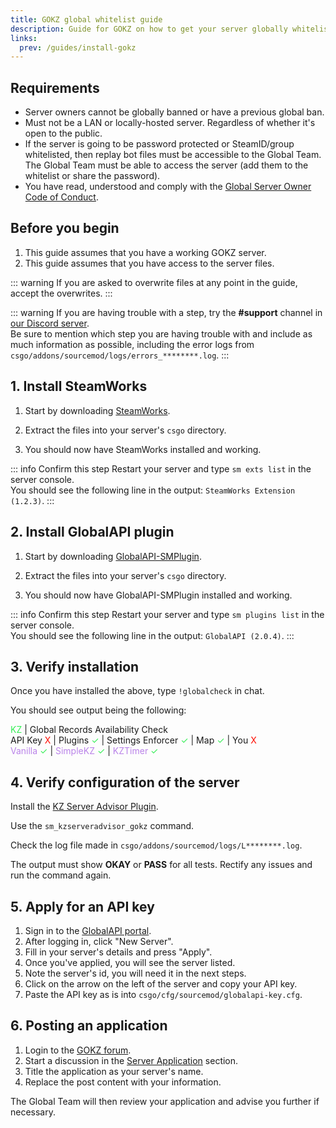 ```yaml
---
title: GOKZ global whitelist guide
description: Guide for GOKZ on how to get your server globally whitelisted
links:
  prev: /guides/install-gokz
---
```


## Requirements

- Server owners cannot be globally banned or have a previous global ban.
- Must not be a LAN or locally-hosted server. Regardless of whether it's open to the public.
- If the server is going to be password protected or SteamID/group whitelisted, then replay bot files must be accessible to the Global Team. The Global Team must be able to access the server (add them to the whitelist or share the password).
- You have read, understood and comply with the [Global Server Owner Code of Conduct](https://forum.gokz.org/p/server-rules).

## Before you begin

1. This guide assumes that you have a working GOKZ server.
2. This guide assumes that you have access to the server files.

::: warning
If you are asked to overwrite files at any point in the guide, accept the overwrites.
:::

::: warning
If you are having trouble with a step, try the **#support** channel in [our Discord server](https://discord.gg/csgokz).
<br>Be sure to mention which step you are having trouble with and include as much information as possible, including the error logs from `csgo/addons/sourcemod/logs/errors_********.log`.
:::

## 1. Install SteamWorks

1. Start by downloading [SteamWorks](http://users.alliedmods.net/~kyles/builds/SteamWorks).

2. Extract the files into your server's `csgo` directory.

3. You should now have SteamWorks installed and working.

::: info Confirm this step
Restart your server and type `sm exts list` in the server console.
<br>You should see the following line in the output: `SteamWorks Extension (1.2.3)`.
:::

## 2. Install GlobalAPI plugin

1. Start by downloading [GlobalAPI-SMPlugin](https://bitbucket.org/kztimerglobalteam/globalapi-smplugin/downloads).

2. Extract the files into your server's `csgo` directory.

3. You should now have GlobalAPI-SMPlugin installed and working.

::: info Confirm this step
Restart your server and type `sm plugins list` in the server console.
<br>You should see the following line in the output: `GlobalAPI (2.0.4)`.
:::

## 3. Verify installation

Once you have installed the above, type `!globalcheck` in chat.

You should see output being the following:

<span style="color: #36EE56">KZ</span> | Global Records Availability Check<br>
API Key <span style="color: #FF0B00">X</span> |
Plugins <span style="color: #36EE56">✓</span> |
Settings Enforcer <span style="color: #36EE56">✓</span> |
Map <span style="color: #36EE56">✓</span> |
You <span style="color: #FF0B00">X</span><br>
<span style="color: #BA83E9">Vanilla</span> <span style="color: #36EE56">✓</span> |
<span style="color: #BA83E9">SimpleKZ</span> <span style="color: #36EE56">✓</span> |
<span style="color: #BA83E9">KZTimer</span> <span style="color: #36EE56">✓</span>

## 4. Verify configuration of the server

Install the [KZ Server Advisor Plugin](https://bitbucket.org/kztimerglobalteam/kzserveradvisor).

Use the `sm_kzserveradvisor_gokz` command.

Check the log file made in `csgo/addons/sourcemod/logs/L********.log`.

The output must show **OKAY** or **PASS** for all tests.
Rectify any issues and run the command again.

## 5. Apply for an API key

1. Sign in to the [GlobalAPI portal](https://portal.global-api.com/dashboard/servers/owned).
2. After logging in, click "New Server".
3. Fill in your server's details and press "Apply".
4. Once you've applied, you will see the server listed.
5. Note the server's id, you will need it in the next steps.
6. Click on the arrow on the left of the server and copy your API key.
7. Paste the API key as is into `csgo/cfg/sourcemod/globalapi-key.cfg`.

## 6. Posting an application

1. Login to the [GOKZ forum](https://forum.gokz.org/login).
2. Start a discussion in the [Server Application](https://forum.gokz.org/t/ss-application) section.
3. Title the application as your server's name.
4. Replace the post content with your information.

The Global Team will then review your application and advise you further if necessary.
